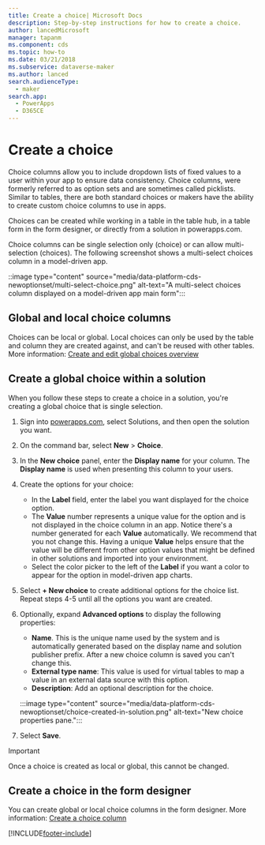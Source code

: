 ```yaml
---
title: Create a choice| Microsoft Docs
description: Step-by-step instructions for how to create a choice.
author: lancedMicrosoft
manager: tapanm
ms.component: cds
ms.topic: how-to
ms.date: 03/21/2018
ms.subservice: dataverse-maker
ms.author: lanced
search.audienceType: 
  - maker
search.app: 
  - PowerApps
  - D365CE
---
```

# Create a choice

Choice columns allow you to include dropdown lists of fixed values to a user within your app to ensure data consistency. Choice columns, were formerly referred to as option sets and are sometimes called picklists. Similar to tables, there are both standard choices or makers have the ability to create custom choice columns to use in apps.

Choices can be created while working in a table in the table hub, in a table form in the form designer, or directly from a solution in powerapps.com.

Choice columns can be single selection only (choice) or can allow multi-selection (choices). The following screenshot shows a multi-select choices column in a model-driven app.

::image type="content" source="media/data-platform-cds-newoptionset/multi-select-choice.png" alt-text="A multi-select choices column displayed on a model-driven app main form":::

## Global and local choice columns

Choices can be local or global. Local choices can only be used by the table and column they are created against, and can't be reused with other tables. More information: [Create and edit global choices overview](create-edit-global-option-sets.md)

## Create a global choice within a solution

When you follow these steps to create a choice in a solution, you're creating a global choice that is single selection.

1. Sign into [powerapps.com](https://make.powerapps.com/?utm_source=padocs&utm_medium=linkinadoc&utm_campaign=referralsfromdoc), select Solutions, and then open the solution you want.

1. On the command bar, select **New** > **Choice**.

1. In the **New choice** panel, enter the **Display name** for your column. The **Display name** is used when presenting this column to your users.

1. Create the options for your choice:
   - In the **Label** field, enter the label you want displayed for the choice option.
   - The **Value** number represents a unique value for the option and is not displayed in the choice column in an app. Notice there's a number generated for each **Value** automatically. We recommend that you not change this. Having a unique **Value** helps ensure that the value will be different from other option values that might be defined in other solutions and imported into your environment.
   - Select the color picker to the left of the **Label** if you want a color to appear for the option in model-driven app charts.

1. Select **+ New choice** to create additional options for the choice list. Repeat steps 4-5 until all the options you want are created.

1. Optionally, expand **Advanced options** to display the following properties:
   - **Name**. This is the unique name used by the system and is automatically generated based on the display name and solution publisher prefix. After a new choice column is saved you can't change this.
   - **External type name**: This value is used for virtual tables to map a value in an external data source with this option.
   - **Description**: Add an optional description for the choice.

   :::image type="content" source="media/data-platform-cds-newoptionset/choice-created-in-solution.png" alt-text="New choice properties pane.":::

1. Select **Save**.

> [!IMPORTANT]
> Once a choice  is created as local or global, this cannot be changed.

## Create a choice in the form designer

You can create global or local choice columns in the form designer. More information: [Create a choice column](../model-driven-apps/add-move-or-delete-fields-on-form.md#create-a-choice-column)

[!INCLUDE[footer-include](../../includes/footer-banner.md)]